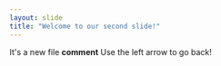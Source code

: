 ```yaml
---
layout: slide
title: "Welcome to our second slide!"
---
```

It's a new file **comment**
Use the left arrow to go back!
